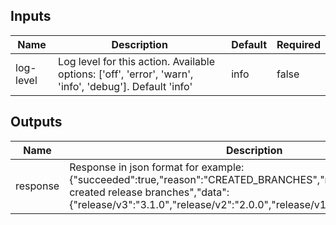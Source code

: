 <!-- markdownlint-disable -->

## Inputs

| Name | Description | Default | Required |
|------|-------------|---------|----------|
| log-level | Log level for this action. Available options: ['off', 'error', 'warn', 'info', 'debug']. Default 'info' | info | false |


## Outputs

| Name | Description |
|------|-------------|
| response | Response in json format for example: {"succeeded":true,"reason":"CREATED\_BRANCHES","message":"Successfully created release branches","data":{"release/v3":"3.1.0","release/v2":"2.0.0","release/v1":"1.1.0"}} |
<!-- markdownlint-restore -->
